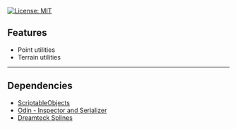 [![License: MIT](https://img.shields.io/badge/License-MIT-greed.svg)](LICENSE)

## Features
- Point utilities
- Terrain utilities

----

## Dependencies
- [ScriptableObjects](https://github.com/Besjan/ScriptableObjects)
- [Odin - Inspector and Serializer](https://assetstore.unity.com/packages/tools/utilities/odin-inspector-and-serializer-89041)
- [Dreamteck Splines](https://assetstore.unity.com/packages/tools/utilities/dreamteck-splines-61926)
